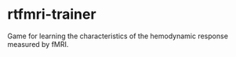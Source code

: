 # rtfmri-trainer
Game for learning the characteristics of the hemodynamic response measured by fMRI.
